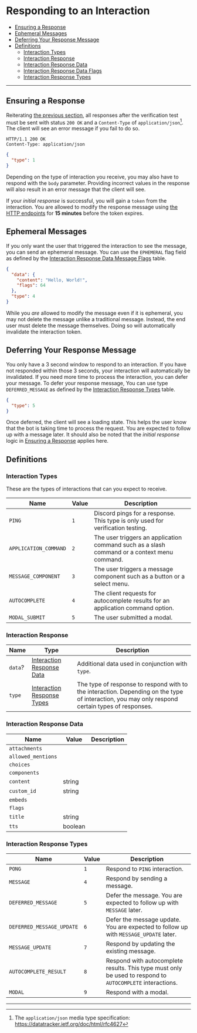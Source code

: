# Responding to an Interaction

- [Ensuring a Response](#ensuring-a-response)
- [Ephemeral Messages](#ephemeral-messages)
- [Deferring Your Response Message](#deferring-your-response-message)
- [Definitions](#definitions)
  - [Interaction Types](#interaction-types)
  - [Interaction Response](#interaction-response)
  - [Interaction Response Data](#interaction-response-data)
  - [Interaction Response Data Flags](#interaction-response-data-flags)
  - [Interaction Response Types](#interaction-response-types)

---

## Ensuring a Response

Reiterating
[the previous section](./using_an_outgoing_webhook.md#acknowledging-the-ping-interaction),
all responses after the verification test must be sent with status `200 OK` and
a `Content-Type` of `application/json`[^1]. The client will see an error message
if you fail to do so.

```https
HTTP/1.1 200 OK
Content-Type: application/json
```

```json
{
  "type": 1
}
```

Depending on the type of interaction you receive, you may also have to respond
with the `body` parameter. Providing incorrect values in the response will also
result in an error message that the client will see.

If your _initial response_ is successful, you will gain a `token` from the
interaction. You are allowed to modify the response message using
[the HTTP endpoints](./http_endpoints_interactions.md#http-endpoints) for **15
minutes** before the token expires.

## Ephemeral Messages

If you only want the user that triggered the interaction to see the message, you
can send an ephemeral message. You can use the `EPHEMERAL` flag field as defined
by the
[Interaction Response Data Message Flags](#interaction-response-data-message-flags)
table.

```json
{
  "data": {
    "content": "Hello, World!",
    "flags": 64
  },
  "type": 4
}
```

While you _are_ allowed to modify the message even if it is ephemeral, you may
not delete the message unlike a traditional message. Instead, the end user must
delete the message themselves. Doing so will automatically invalidate the
interaction token.

## Deferring Your Response Message

You only have a 3 second window to respond to an interaction. If you have not
responded within those 3 seconds, your interaction will automatically be
invalidated. If you need more time to process the interaction, you can defer
your message. To defer your response message, You can use type
`DEFERRED_MESSAGE` as defined by the
[Interaction Response Types](#interaction-response-types) table.

```json
{
  "type": 5
}
```

Once deferred, the client will see a loading state. This helps the user know
that the bot is taking time to process the request. You are expected to follow
up with a message later. It should also be noted that the _initial response_
logic in [Ensuring a Response](#ensuring-a-response) applies here.

## Definitions

### Interaction Types

These are the types of interactions that can you expect to receive.

| Name                  | Value | Description                                                                                 |
| --------------------- | ----- | ------------------------------------------------------------------------------------------- |
| `PING`                | `1`   | Discord pings for a response. This type is only used for verification testing.              |
| `APPLICATION_COMMAND` | `2`   | The user triggers an application command such as a slash command or a context menu command. |
| `MESSAGE_COMPONENT`   | `3`   | The user triggers a message component such as a button or a select menu.                    |
| `AUTOCOMPLETE`        | `4`   | The client requests for autocomplete results for an application command option.             |
| `MODAL_SUBMIT`        | `5`   | The user submitted a modal.                                                                 |

### Interaction Response

| Name    | Type                                                      | Description                                                                                                                                     |
| ------- | --------------------------------------------------------- | ----------------------------------------------------------------------------------------------------------------------------------------------- |
| `data`? | [Interaction Response Data](#interaction-response-data)   | Additional data used in conjunction with `type`.                                                                                                |
| `type`  | [Interaction Response Types](#interaction-response-types) | The type of response to respond with to the interaction. Depending on the type of interaction, you may only respond certain types of responses. |

### Interaction Response Data

| Name               | Value   | Description |
| ------------------ | ------- | ----------- |
| `attachments`      |         |             |
| `allowed_mentions` |         |             |
| `choices`          |         |             |
| `components`       |         |             |
| `content`          | string  |             |
| `custom_id`        | string  |             |
| `embeds`           |         |             |
| `flags`            |         |             |
| `title`            | string  |             |
| `tts`              | boolean |             |

### Interaction Response Types

| Name                      | Value | Description                                                                                               |
| ------------------------- | ----- | --------------------------------------------------------------------------------------------------------- |
| `PONG`                    | `1`   | Respond to `PING` interaction.                                                                            |
| `MESSAGE`                 | `4`   | Respond by sending a message.                                                                             |
| `DEFERRED_MESSAGE`        | `5`   | Defer the message. You are expected to follow up with `MESSAGE` later.                                    |
| `DEFERRED_MESSAGE_UPDATE` | `6`   | Defer the message update. You are expected to follow up with `MESSAGE_UPDATE` later.                      |
| `MESSAGE_UPDATE`          | `7`   | Respond by updating the existing message.                                                                 |
| `AUTOCOMPLETE_RESULT`     | `8`   | Respond with autocomplete results. This type must only be used to respond to `AUTOCOMPLETE` interactions. |
| `MODAL`                   | `9`   | Respond with a modal.                                                                                     |

---

[^1]: The `application/json` media type specification:
<https://datatracker.ietf.org/doc/html/rfc4627>
